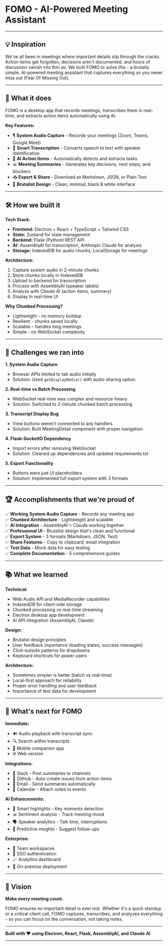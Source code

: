 # FOMO - AI-Powered Meeting Assistant

---

## 💡 Inspiration

We've all been in meetings where important details slip through the cracks. Action items get forgotten, decisions aren't documented, and hours of discussion vanish into thin air. We built FOMO to solve this - a brutally simple, AI-powered meeting assistant that captures everything so you never miss out (Fear Of Missing Out).

---

## 🎯 What it does

FOMO is a desktop app that records meetings, transcribes them in real-time, and extracts action items automatically using AI.

**Key Features:**
- 🎙️ **System Audio Capture** - Records your meetings (Zoom, Teams, Google Meet)
- 📝 **Smart Transcription** - Converts speech to text with speaker identification
- 🤖 **AI Action Items** - Automatically detects and extracts tasks
- 📊 **Meeting Summaries** - Generates key decisions, next steps, and blockers
- 📥 **Export & Share** - Download as Markdown, JSON, or Plain Text
- 🎨 **Brutalist Design** - Clean, minimal, black & white interface

---

## 🛠️ How we built it

**Tech Stack:**
- **Frontend:** Electron + React + TypeScript + Tailwind CSS
- **State:** Zustand for state management
- **Backend:** Flask (Python) REST API
- **AI:** AssemblyAI for transcription, Anthropic Claude for analysis
- **Storage:** IndexedDB for audio chunks, LocalStorage for meetings

**Architecture:**
1. Capture system audio in 2-minute chunks
2. Store chunks locally in IndexedDB
3. Upload to backend for transcription
4. Process with AssemblyAI (speaker labels)
5. Analyze with Claude AI (action items, summary)
6. Display in real-time UI

**Why Chunked Processing?**
- Lightweight - no memory buildup
- Resilient - chunks saved locally
- Scalable - handles long meetings
- Simple - no WebSocket complexity

---

## 🚧 Challenges we ran into

**1. System Audio Capture**
- Browser APIs limited to tab audio initially
- Solution: Used `getDisplayMedia()` with audio sharing option

**2. Real-time vs Batch Processing**
- WebSocket real-time was complex and resource-heavy
- Solution: Switched to 2-minute chunked batch processing

**3. Transcript Display Bug**
- View buttons weren't connected to any handlers
- Solution: Built MeetingDetail component with proper navigation

**4. Flask-SocketIO Dependency**
- Import errors after removing WebSocket
- Solution: Cleaned up dependencies and updated requirements.txt

**5. Export Functionality**
- Buttons were just UI placeholders
- Solution: Implemented full export system with 3 formats

---

## 🏆 Accomplishments that we're proud of

✅ **Working System Audio Capture** - Records any meeting app  
✅ **Chunked Architecture** - Lightweight and scalable  
✅ **AI Integration** - AssemblyAI + Claude working together  
✅ **Professional UI** - Brutalist design that's clean and functional  
✅ **Export System** - 3 formats (Markdown, JSON, Text)  
✅ **Share Features** - Copy to clipboard, email integration  
✅ **Test Data** - Mock data for easy testing  
✅ **Complete Documentation** - 5 comprehensive guides  

---

## 📚 What we learned

**Technical:**
- Web Audio API and MediaRecorder capabilities
- IndexedDB for client-side storage
- Chunked processing vs real-time streaming
- Electron desktop app development
- AI API integration (AssemblyAI, Claude)

**Design:**
- Brutalist design principles
- User feedback importance (loading states, success messages)
- Click-outside patterns for dropdowns
- Keyboard shortcuts for power users

**Architecture:**
- Sometimes simpler is better (batch vs real-time)
- Local-first approach for reliability
- Proper error handling and user feedback
- Importance of test data for development

---

## 🚀 What's next for FOMO

**Immediate:**
- 🔊 Audio playback with transcript sync
- 🔍 Search within transcripts
- 📱 Mobile companion app
- 🌐 Web version

**Integrations:**
- 💬 Slack - Post summaries to channels
- 🐙 GitHub - Auto-create issues from action items
- 📧 Email - Send summaries automatically
- 📅 Calendar - Attach notes to events

**AI Enhancements:**
- 🎯 Smart highlights - Key moments detection
- 📊 Sentiment analysis - Track meeting mood
- 🗣️ Speaker analytics - Talk time, interruptions
- 🔮 Predictive insights - Suggest follow-ups

**Enterprise:**
- 👥 Team workspaces
- 🔐 SSO authentication
- 📈 Analytics dashboard
- 🏢 On-premise deployment

---

## 🎯 Vision

**Make every meeting count.**

FOMO ensures no important detail is ever lost. Whether it's a quick standup or a critical client call, FOMO captures, transcribes, and analyzes everything - so you can focus on the conversation, not taking notes.

---

**Built with ❤️ using Electron, React, Flask, AssemblyAI, and Claude AI**

---




